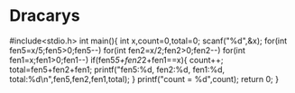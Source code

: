 # Dracarys
#include<stdio.h>
int main(){
  int x,count=0,total=0;
  scanf("%d",&x);
  for(int fen5=x/5;fen5>0;fen5--)
    for(int fen2=x/2;fen2>0;fen2--)
      for(int fen1=x;fen1>0;fen1--)
        if(fen5*5+fen2*2+fen1==x){
          count++;
          total=fen5+fen2+fen1;
          printf("fen5:%d, fen2:%d, fen1:%d, total:%d\n",fen5,fen2,fen1,total);
        }
  printf("count = %d",count);
  return 0;
}
